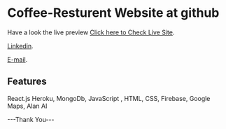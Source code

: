 # Coffee-Resturent Website at github

Have a look the live preview [Click here to Check Live Site](https://writer-hire-simple-kongkon.netlify.app/).

[Linkedin](https://www.linkedin.com/in/kongkon-biswas-a2374314a/).

[E-mail](kongkonbiswas3241@gmail.com).

## Features
React.js
Heroku,
MongoDb,
JavaScript ,
HTML,
CSS,
Firebase,
Google Maps,
Alan AI

---Thank You---